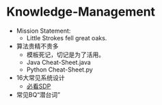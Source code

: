 # Knowledge-Management
- Mission Statement: 
  - Little Strokes fell great oaks. 
- 算法贵精不贵多
  - 模板死记，切记是为了活用。
  - Java Cheat-Sheet.java 
  - Python Cheat-Sheet.py 
- 16大常见系统设计 
  - [必看SDP](https://github.com/donnemartin/system-design-primer)
- 常见BQ“潜台词” 
